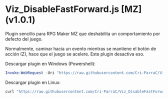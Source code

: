 # Viz_DisableFastForward.js [MZ] (v1.0.1)

Plugin sencillo para RPG Maker MZ que deshabilita un comportamiento por defecto del juego.

Normalmente, caminar hacia un evento mientras se mantiene el botón de acción (Z), hace que el juego se acelere. Este plugin desactiva eso.

Descargar plugin en Windows (Powershell):
```powershell
Invoke-WebRequest -Uri "https://raw.githubusercontent.com/Cri-ParraC/Viz_DisableFastForward/main/Viz_DisableFastForward.js" -OutFile "Viz_DisableFastForward.js"
```

Descargar plugin en Linux:
```sh
curl "https://raw.githubusercontent.com/Cri-ParraC/Viz_DisableFastForward/main/Viz_DisableFastForward.js" -o Viz_DisableFastForward.js
```